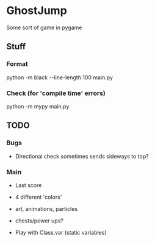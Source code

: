 # GhostJump
Some sort of game in pygame


## Stuff

### Format

python -m black --line-length 100 main.py

### Check (for 'compile time' errors)

python -m mypy main.py



## TODO

### Bugs
- Directional check sometimes sends sideways to top?

### Main


- Last score

- 4 different 'colors'
- art, animations, particles
- chests/power ups?

- Play with Class.var (static variables)
